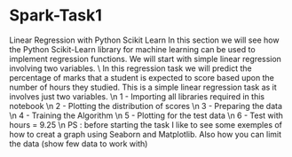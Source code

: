 # Spark-Task1
Linear Regression with Python Scikit Learn
In this section we will see how the Python Scikit-Learn library for machine learning can be used to implement regression functions. We will start with simple linear regression involving two variables.
\\
In this regression task we will predict the percentage of marks that a student is expected to score based upon the number of hours they studied. This is a simple linear regression task as it involves just two variables.
\n
1 - Importing all libraries required in this notebook
\n
2 - Plotting the distribution of scores
\n
3 - Preparing the data
\n
4 - Training the Algorithm
\n
5 - Plotting for the test data
\n
6 - Test with hours = 9.25
\n
PS : before starting the task I like to see some exemples of how to creat a graph using Seaborn and Matplotlib. Also how you can limit the data (show few data to work with)
